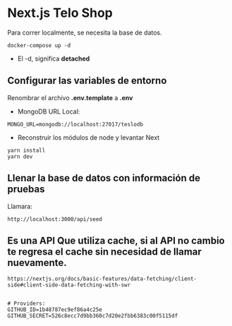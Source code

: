 # Next.js Telo Shop

Para correr localmente, se necesita la base de datos.

```
docker-compose up -d
```

- El -d, significa **detached**

## Configurar las variables de entorno

Renombrar el archivo **.env.template** a **.env**

- MongoDB URL Local:

```
MONGO_URL=mongodb://localhost:27017/teslodb
```

- Reconstruir los módulos de node y levantar Next

```
yarn install
yarn dev
```

## Llenar la base de datos con información de pruebas

Llamara:

```
http://localhost:3000/api/seed
```

## Es una API Que utiliza cache, si al API no cambio te regresa el cache sin necesidad de llamar nuevamente.

```
https://nextjs.org/docs/basic-features/data-fetching/client-side#client-side-data-fetching-with-swr


# Providers:
GITHUB_ID=1b48787ec9ef86a4c25e
GITHUB_SECRET=526c8ecc7d9bb360c7d20e2fbb6383c00f5115df

```
